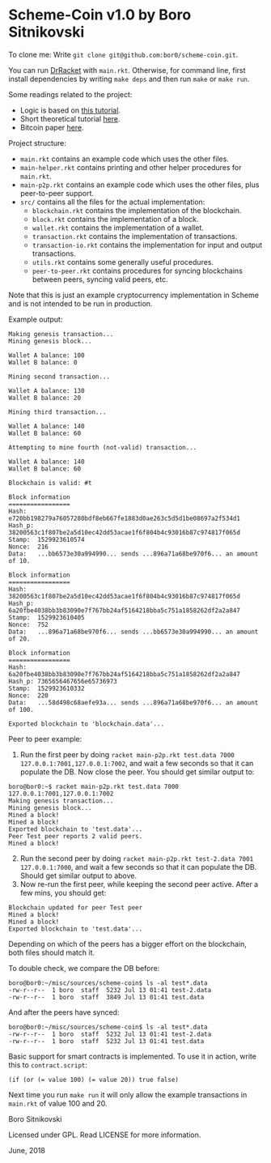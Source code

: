 Scheme-Coin v1.0 by Boro Sitnikovski
====================================
To clone me: Write `git clone git@github.com:bor0/scheme-coin.git`.

You can run [DrRacket](https://racket-lang.org/) with `main.rkt`. Otherwise, for command line, first install dependencies by writing `make deps` and then run `make` or `make run`.

Some readings related to the project:
- Logic is based on [this tutorial](https://medium.com/programmers-blockchain/create-simple-blockchain-java-tutorial-from-scratch-6eeed3cb03fa).
- Short theoretical tutorial [here](https://blockgeeks.com/guides/what-is-bitcoin/).
- Bitcoin paper [here](https://bitcoin.org/bitcoin.pdf).

Project structure:
- `main.rkt` contains an example code which uses the other files.
- `main-helper.rkt` contains printing and other helper procedures for `main.rkt`.
- `main-p2p.rkt` contains an example code which uses the other files, plus peer-to-peer support.
- `src/` contains all the files for the actual implementation:
  - `blockchain.rkt` contains the implementation of the blockchain.
  - `block.rkt` contains the implementation of a block.
  - `wallet.rkt` contains the implementation of a wallet.
  - `transaction.rkt` contains the implementation of transactions.
  - `transaction-io.rkt` contains the implementation for input and output transactions.
  - `utils.rkt` contains some generally useful procedures.
  - `peer-to-peer.rkt` contains procedures for syncing blockchains between peers, syncing valid peers, etc.

Note that this is just an example cryptocurrency implementation in Scheme and is not intended to be run in production.

Example output:
```
Making genesis transaction...
Mining genesis block...

Wallet A balance: 100
Wallet B balance: 0

Mining second transaction...

Wallet A balance: 130
Wallet B balance: 20

Mining third transaction...

Wallet A balance: 140
Wallet B balance: 60

Attempting to mine fourth (not-valid) transaction...

Wallet A balance: 140
Wallet B balance: 60

Blockchain is valid: #t

Block information
=================
Hash:	e720bb198279a76057280bdf8eb667fe1883d0ae263c5d5d1be08697a2f534d1
Hash_p:	38200563c1f807be2a5d10ec42dd53acae1f6f804b4c93016b87c974817f065d
Stamp:	1529923610574
Nonce:	216
Data:	...bb6573e30a994990... sends ...896a71a68be970f6... an amount of 10.

Block information
=================
Hash:	38200563c1f807be2a5d10ec42dd53acae1f6f804b4c93016b87c974817f065d
Hash_p:	6a20fbe4038bb3b83090e7f767bb24af5164218bba5c751a1858262df2a2a847
Stamp:	1529923610405
Nonce:	752
Data:	...896a71a68be970f6... sends ...bb6573e30a994990... an amount of 20.

Block information
=================
Hash:	6a20fbe4038bb3b83090e7f767bb24af5164218bba5c751a1858262df2a2a847
Hash_p:	7365656467656e65736973
Stamp:	1529923610332
Nonce:	220
Data:	...58d498c68aefe93a... sends ...896a71a68be970f6... an amount of 100.

Exported blockchain to 'blockchain.data'...
```

Peer to peer example:
1. Run the first peer by doing `racket main-p2p.rkt test.data 7000 127.0.0.1:7001,127.0.0.1:7002`, and wait a few seconds so that it can populate the DB.
Now close the peer. You should get similar output to:
```
boro@bor0:~$ racket main-p2p.rkt test.data 7000 127.0.0.1:7001,127.0.0.1:7002
Making genesis transaction...
Mining genesis block...
Mined a block!
Mined a block!
Exported blockchain to 'test.data'...
Peer Test peer reports 2 valid peers.
Mined a block!
```
2. Run the second peer by doing `racket main-p2p.rkt test-2.data 7001 127.0.0.1:7000`, and wait a few seconds so that it can populate the DB. Should get similar output to above.
3. Now re-run the first peer, while keeping the second peer active. After a few mins, you should get:
```
Blockchain updated for peer Test peer
Mined a block!
Mined a block!
Exported blockchain to 'test.data'...
```
Depending on which of the peers has a bigger effort on the blockchain, both files should match it.

To double check, we compare the DB before:
```
boro@bor0:~/misc/sources/scheme-coin$ ls -al test*.data
-rw-r--r--  1 boro  staff  5232 Jul 13 01:41 test-2.data
-rw-r--r--  1 boro  staff  3849 Jul 13 01:41 test.data
```

And after the peers have synced:
```
boro@bor0:~/misc/sources/scheme-coin$ ls -al test*.data
-rw-r--r--  1 boro  staff  5232 Jul 13 01:41 test-2.data
-rw-r--r--  1 boro  staff  5232 Jul 13 01:41 test.data
```

Basic support for smart contracts is implemented. To use it in action, write this to `contract.script`:

```racket
(if (or (= value 100) (= value 20)) true false)
```

Next time you run `make run` it will only allow the example transactions in `main.rkt` of value 100 and 20.

Boro Sitnikovski

Licensed under GPL.  Read LICENSE for more information.

June, 2018
